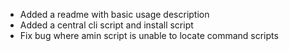 - Added a readme with basic usage description
- Added a central cli script and install script
- Fix bug where amin script is unable to locate command scripts
